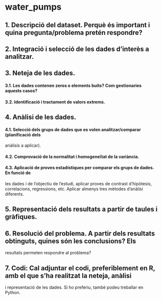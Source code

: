# water_pumps

## 1. Descripció del dataset. Perquè és important i quina pregunta/problema pretén respondre?



## 2. Integració i selecció de les dades d’interès a analitzar.


## 3. Neteja de les dades.
#### 3.1. Les dades contenen zeros o elements buits? Com gestionaries aquests casos?

#### 3.2. Identificació i tractament de valors extrems.


## 4. Anàlisi de les dades.

#### 4.1. Selecció dels grups de dades que es volen analitzar/comparar (planificació dels
anàlisis a aplicar).


#### 4.2. Comprovació de la normalitat i homogeneïtat de la variància.


#### 4.3. Aplicació de proves estadístiques per comparar els grups de dades. En funció de
les dades i de l’objectiu de l’estudi, aplicar proves de contrast d’hipòtesis,
correlacions, regressions, etc. Aplicar almenys tres mètodes d’anàlisi diferents.


## 5. Representació dels resultats a partir de taules i gràfiques.


## 6. Resolució del problema. A partir dels resultats obtinguts, quines són les conclusions? Els
resultats permeten respondre al problema?

## 7. Codi: Cal adjuntar el codi, preferiblement en R, amb el que s’ha realitzat la neteja, anàlisi
i representació de les dades. Si ho preferiu, també podeu treballar en Python. 
